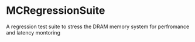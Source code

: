 # MCRegressionSuite
A regression test suite to stress the DRAM memory system for perfromance and latency montoring
